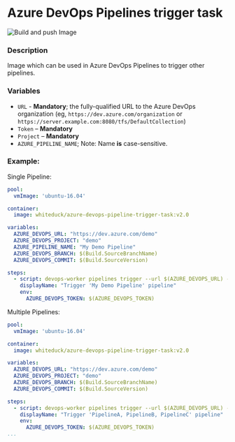# Azure DevOps Pipelines trigger task
![Build and push Image](https://github.com/whiteducksoftware/azure-devops-trigger-pipelines-task-go/workflows/Build%20and%20push%20Image/badge.svg)

### Description
Image which can be used in Azure DevOps Pipelines to trigger other pipelines.  

### Variables
- `URL` - **Mandatory**; the fully-qualified URL to the Azure DevOps organization (eg, `https://dev.azure.com/organization` or `https://server.example.com:8080/tfs/DefaultCollection`)
- `Token` – **Mandatory**  
- `Project` – **Mandatory** 
- `AZURE_PIPELINE_NAME`; Note: Name **is** case-sensitive.


### Example:
Single Pipeline:
```yaml
pool:
  vmImage: 'ubuntu-16.04'

container: 
  image: whiteduck/azure-devops-pipeline-trigger-task:v2.0

variables:
  AZURE_DEVOPS_URL: "https://dev.azure.com/demo"
  AZURE_DEVOPS_PROJECT: "demo"
  AZURE_PIPELINE_NAME: "My Demo Pipeline"
  AZURE_DEVOPS_BRANCH: $(Build.SourceBranchName)
  AZURE_DEVOPS_COMMIT: $(Build.SourceVersion)

steps:
  - script: devops-worker pipelines trigger --url $(AZURE_DEVOPS_URL) --token $(AZURE_DEVOPS_TOKEN) --project $(AZURE_DEVOPS_PROJECT) -- $(AZURE_PIPELINE_NAME)
    displayName: "Trigger 'My Demo Pipeline' pipeline"
    env:
      AZURE_DEVOPS_TOKEN: $(AZURE_DEVOPS_TOKEN)
```

Multiple Pipelines:
```yaml
pool:
  vmImage: 'ubuntu-16.04'

container: 
  image: whiteduck/azure-devops-pipeline-trigger-task:v2.0

variables:
  AZURE_DEVOPS_URL: "https://dev.azure.com/demo"
  AZURE_DEVOPS_PROJECT: "demo"
  AZURE_DEVOPS_BRANCH: $(Build.SourceBranchName)
  AZURE_DEVOPS_COMMIT: $(Build.SourceVersion)

steps:
  - script: devops-worker pipelines trigger --url $(AZURE_DEVOPS_URL) --token $(AZURE_DEVOPS_TOKEN) --project $(AZURE_DEVOPS_PROJECT) -- "PipelineA" "PipelineB" "PipelineC"
    displayName: "Trigger 'PipelineA, PipelineB, PipelineC' pipeline"
    env:
      AZURE_DEVOPS_TOKEN: $(AZURE_DEVOPS_TOKEN)
...
```